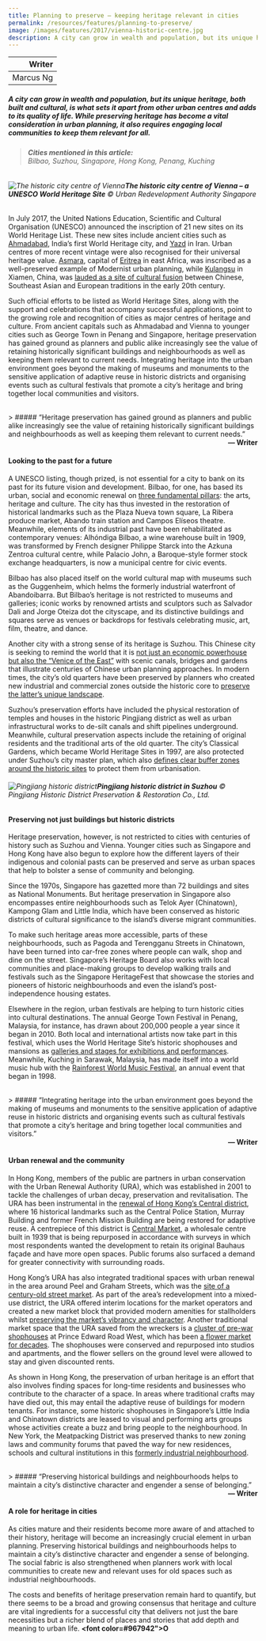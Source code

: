 ```yaml
---
title: Planning to preserve — keeping heritage relevant in cities
permalink: /resources/features/planning-to-preserve/
image: /images/features/2017/vienna-historic-centre.jpg
description: A city can grow in wealth and population, but its unique heritage, both built and cultural, is what sets it apart from other urban centres and adds to its quality of life. While preserving heritage has become a vital consideration in urban planning, it also requires engaging local communities to keep them relevant for all.
---
```


| Writer |
|---:|
| Marcus Ng |

##### A city can grow in wealth and population, but its unique heritage, both built and cultural, is what sets it apart from other urban centres and adds to its quality of life. While preserving heritage has become a vital consideration in urban planning, it also requires engaging local communities to keep them relevant for all.

> ###### **Cities mentioned in this article:** <br> Bilbao, Suzhou, Singapore, Hong Kong, Penang, Kuching

###### ![The historic city centre of Vienna](/images/features/2017/vienna-historic-centre.jpg/)**The historic city centre of Vienna – a UNESCO World Heritage Site** © Urban Redevelopment Authority Singapore

In July 2017, the United Nations Education, Scientific and Cultural Organisation (UNESCO) announced the inscription of 21 new sites on its World Heritage List. These new sites include ancient cities such as [Ahmadabad](https://whc.unesco.org/en/list/1551/), India’s first World Heritage city, and [Yazd](https://whc.unesco.org/en/list/1544/) in Iran. Urban centres of more recent vintage were also recognised for their universal heritage value. [Asmara](https://whc.unesco.org/en/list/1550/), capital of [Eritrea](https://whc.unesco.org/en/statesparties/er) in east Africa, was inscribed as a well-preserved example of Modernist urban planning, while [Kulangsu](https://whc.unesco.org/en/list/1541/) in Xiamen, China, was [lauded as a site of cultural fusion](https://whc.unesco.org/en/newproperties/) between Chinese, Southeast Asian and European traditions in the early 20th century.

Such official efforts to be listed as World Heritage Sites, along with the support and celebrations that accompany successful applications, point to the growing role and recognition of cities as major centres of heritage and culture. From ancient capitals such as Ahmadabad and Vienna to younger cities such as George Town in Penang and Singapore, heritage preservation has gained ground as planners and public alike increasingly see the value of retaining historically significant buildings and neighbourhoods as well as keeping them relevant to current needs. Integrating heritage into the urban environment goes beyond the making of museums and monuments to the sensitive application of adaptive reuse in historic districts and organising events such as cultural festivals that promote a city’s heritage and bring together local communities and visitors.

<br> 
> ##### “Heritage preservation has gained ground as planners and public alike increasingly see the value of retaining historically significant buildings and neighbourhoods as well as keeping them relevant to current needs.”

<div align="right"><b>— Writer</b></div>

#### **Looking to the past for a future**

A UNESCO listing, though prized, is not essential for a city to bank on its past for its future vision and development. Bilbao, for one, has based its urban, social and economic renewal on [three fundamental pillars](https://www.unesco.org/fileadmin/MULTIMEDIA/HQ/CLT/images/session_1B_Ibone_Bengoetxea.pdf): the arts, heritage and culture. The city has thus invested in the restoration of historical landmarks such as the Plaza Nueva town square, La Ribera produce market, Abando train station and Campos Elíseos theatre. Meanwhile, elements of its industrial past have been rehabilitated as contemporary venues: Alhóndiga Bilbao, a wine warehouse built in 1909, was transformed by French designer Philippe Starck into the Azkuna Zentroa cultural centre, while Palacio John, a Baroque-style former stock exchange headquarters, is now a municipal centre for civic events.

Bilbao has also placed itself on the world cultural map with museums such as the Guggenheim, which helms the formerly industrial waterfront of Abandoibarra. But Bilbao’s heritage is not restricted to museums and galleries; iconic works by renowned artists and sculptors such as Salvador Dali and Jorge Oteiza dot the cityscape, and its distinctive buildings and squares serve as venues or backdrops for festivals celebrating music, art, film, theatre, and dance.

Another city with a strong sense of its heritage is Suzhou. This Chinese city is seeking to remind the world that it is [not just an economic powerhouse but also the “Venice of the East”](https://www.worldcitiessummit.com.sg/young-leaders/sites/default/files/Welcome%20Address%20and%20Introductory%20Speech%20Wu%20Xiaodong%20.pdf) with scenic canals, bridges and gardens that illustrate centuries of Chinese urban planning approaches. In modern times, the city’s old quarters have been preserved by planners who created new industrial and commercial zones outside the historic core to [preserve the latter’s unique landscape](https://www.worldcitiessummit.com.sg/young-leaders/sites/default/files/Yang%20Zhiping.pdf).

Suzhou’s preservation efforts have included the physical restoration of temples and houses in the historic Pingjiang district as well as urban infrastructural works to de-silt canals and shift pipelines underground. Meanwhile, cultural preservation aspects include the retaining of original residents and the traditional arts of the old quarter. The city’s Classical Gardens, which became World Heritage Sites in 1997, are also protected under Suzhou’s city master plan, which also [defines clear buffer zones around the historic sites](https://whc.unesco.org/en/list/813) to protect them from urbanisation.

###### ![Pingjiang historic district](/images/features/2017/pingjiang-historic-district.jpg/)**Pingjiang historic district in Suzhou** © Pingjiang Historic District Preservation & Restoration Co., Ltd.

#### **Preserving not just buildings but historic districts**

Heritage preservation, however, is not restricted to cities with centuries of history such as Suzhou and Vienna. Younger cities such as Singapore and Hong Kong have also begun to explore how the different layers of their indigenous and colonial pasts can be preserved and serve as urban spaces that help to bolster a sense of community and belonging.

Since the 1970s, Singapore has gazetted more than 72 buildings and sites as National Monuments. But heritage preservation in Singapore also encompasses entire neighbourhoods such as Telok Ayer (Chinatown), Kampong Glam and Little India, which have been conserved as historic districts of cultural significance to the island’s diverse migrant communities.

To make such heritage areas more accessible, parts of these neighbourhoods, such as Pagoda and Terengganu Streets in Chinatown, have been turned into car-free zones where people can walk, shop and dine on the street. Singapore’s Heritage Board also works with local communities and place-making groups to develop walking trails and festivals such as the Singapore HeritageFest that showcase the stories and pioneers of historic neighbourhoods and even the island’s post-independence housing estates.

Elsewhere in the region, urban festivals are helping to turn historic cities into cultural destinations. The annual George Town Festival in Penang, Malaysia, for instance, has drawn about 200,000 people a year since it began in 2010. Both local and international artists now take part in this festival, which uses the World Heritage Site’s historic shophouses and mansions as [galleries and stages for exhibitions and performances](https://www.straitstimes.com/asia/se-asia/arts-baby-grows-up). Meanwhile, Kuching in Sarawak, Malaysia, has made itself into a world music hub with the [Rainforest World Music Festival](https://sarawaktourism.com/event/rainforest-world-music-festival/), an annual event that began in 1998.

<br>
> ##### “Integrating heritage into the urban environment goes beyond the making of museums and monuments to the sensitive application of adaptive reuse in historic districts and organising events such as cultural festivals that promote a city’s heritage and bring together local communities and visitors.”

<div align="right"><b>— Writer</b></div>

#### **Urban renewal and the community**

In Hong Kong, members of the public are partners in urban conservation with the Urban Renewal Authority (URA), which was established in 2001 to tackle the challenges of urban decay, preservation and revitalisation. The URA has been instrumental in the [renewal of Hong Kong’s Central district](https://www.districtcouncils.gov.hk/central/doc/2016_2019/en/dc_meetings_doc/), where 16 historical landmarks such as the Central Police Station, Murray Building and former French Mission Building are being restored for adaptive reuse. A centrepiece of this district is [Central Market](http://www.ura.org.hk/en/projects/heritage-preservation-and-revitalisation/central/central-market.aspx), a wholesale centre built in 1939 that is being repurposed in accordance with surveys in which most respondents wanted the development to retain its original Bauhaus façade and have more open spaces. Public forums also surfaced a demand for greater connectivity with surrounding roads.

Hong Kong’s URA has also integrated traditional spaces with urban renewal in the area around Peel and Graham Streets, which was the [site of a century-old street market](http://www.ura.org.hk/en/projects/redevelopment/central/peel-street-graham-street-development-scheme.aspx). As part of the area’s redevelopment into a mixed-use district, the URA offered interim locations for the market operators and created a new market block that provided modern amenities for stallholders whilst [preserving the market’s vibrancy and character](http://www.ura.org.hk/en/media/press-release/2014/20140903-1.aspx). Another traditional market space that the URA saved from the wreckers is a [cluster of pre-war shophouses](http://www.scmp.com/lifestyle/interiors-living/article/1811174/hong-kong-shophouse-saved-wreckers-ball-new-lifestyle-hub) at Prince Edward Road West, which has been [a flower market for decades](http://www.ura.org.hk/en/projects/heritage-preservation-and-revitalisation/tai-kok-tsui-mong-kok-yau-ma-tei/prince-edward-road-west-yuen-ngai-street.aspx). The shophouses were conserved and repurposed into studios and apartments, and the flower sellers on the ground level were allowed to stay and given discounted rents.

As shown in Hong Kong, the preservation of urban heritage is an effort that also involves finding spaces for long-time residents and businesses who contribute to the character of a space. In areas where traditional crafts may have died out, this may entail the adaptive reuse of buildings for modern tenants. For instance, some historic shophouses in Singapore’s Little India and Chinatown districts are leased to visual and performing arts groups whose activities create a buzz and bring people to the neighbourhood. In New York, the Meatpacking District was preserved thanks to new zoning laws and community forums that paved the way for new residences, schools and cultural institutions in this [formerly industrial neighbourhood](http://thevillager.com/2013/10/10/ten-years-later-the-meatpacking-district-would-have/).

<br>
> ##### “Preserving historical buildings and neighbourhoods helps to maintain a city’s distinctive character and engender a sense of belonging.”

<div align="right"><b>— Writer</b></div>

#### **A role for heritage in cities**

As cities mature and their residents become more aware of and attached to their history, heritage will become an increasingly crucial element in urban planning. Preserving historical buildings and neighbourhoods helps to maintain a city’s distinctive character and engender a sense of belonging. The social fabric is also strengthened when planners work with local communities to create new and relevant uses for old spaces such as industrial neighbourhoods.

The costs and benefits of heritage preservation remain hard to quantify, but there seems to be a broad and growing consensus that heritage and culture are vital ingredients for a successful city that delivers not just the bare necessities but a richer blend of places and stories that add depth and meaning to urban life. **<font color=#967942">O</font>** 
